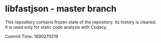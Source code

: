 # libfastjson - master branch

This repository contains frozen state of the repository.
Its history is cleared. It is used only for static code
analysis with Codacy.

Commit Time: 1690270519